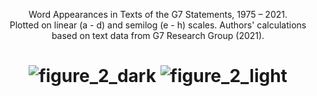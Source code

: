 
<p align="center">Word Appearances in Texts of the G7 Statements, 1975 – 2021.<br/>Plotted on linear (a - d) and semilog (e - h) scales. Authors' calculations based on text data from G7 Research Group (2021).</p>

# <p align="center"> ![figure_2_dark](https://user-images.githubusercontent.com/72515807/181012968-55203023-1ee2-4cfe-8418-57397202e4e3.png#gh-dark-mode-only) ![figure_2_light](https://user-images.githubusercontent.com/72515807/181011084-7db4687b-38a8-41d5-9ede-0ed6d5afeaa7.png#gh-light-mode-only)</p>
